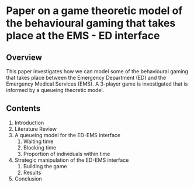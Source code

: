 Paper on a game theoretic model of the behavioural gaming that takes place at the EMS - ED interface
=======================================================================
Overview
-----------------------------------------------------------------------
This paper investigates how we can model some of the behavioural gaming that 
takes place between the Emergency Department (ED) and the Emergency Medical
Services (EMS). A 3-player game is investigated that is informed by a queueing
theoretic model.

Contents
-----------------------------------------------------------------------
1. Introduction
2. Literature Review
3. A queueing model for the ED-EMS interface
   1. Waiting time
   2. Blocking time
   3. Proportion of individuals within time
4. Strategic manipulation of the ED-EMS interface
   1. Building the game
   2. Results
5. Conclusion
